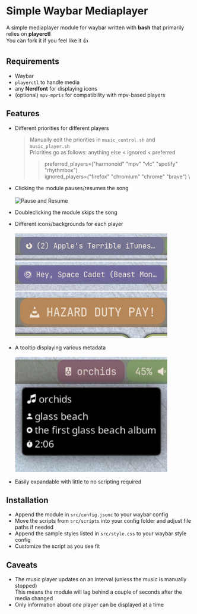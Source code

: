 # Simple Waybar Mediaplayer

A simple mediaplayer module for waybar written with **bash** that primarily relies on **playerctl** \
You can fork it if you feel like it 👍

## Requirements
- Waybar
- `playerctl` to handle media
- any **Nerdfont** for displaying icons
- (optional) `mpv-mpris` for compatibility with mpv-based players


## Features
- Different priorities for different players
	> Manually edit the priorities in `music_control.sh` and `music_player.sh` \
	> Priorities go as follows: anything else < ignored < preferred
	>> preferred_players=("harmonoid"  "mpv"  "vlc"  "spotify"  "rhythmbox") \
	>> ignored_players=("firefox"  "chromium"  "chrome"  "brave") \

- Clicking the module pauses/resumes the song \
	</br> <img src="https://github.com/explo-gr/simple-waybar-mediaplayer/blob/main/showcase/pause_resume.gif" alt="Pause and Resume" width="410"> </br>
- Doubleclicking the module skips the song
- Different icons/backgrounds for each player \
	</br> <img src="https://github.com/explo-gr/simple-waybar-mediaplayer/blob/main/showcase/firefox.png" alt="Firefox" width="410">
	</br> <img src="https://github.com/explo-gr/simple-waybar-mediaplayer/blob/main/showcase/mpv.png" alt="Mpv" width="410">
	</br> <img src="https://github.com/explo-gr/simple-waybar-mediaplayer/blob/main/showcase/vlc.png" alt="Vlc" width="410"> </br>
- A tooltip displaying various metadata \
	</br> <img src="https://github.com/explo-gr/simple-waybar-mediaplayer/blob/main/showcase/song_information.png" alt="Metadata"  width="410"> </br>
- Easily expandable with little to no scripting required

## Installation
- Append the module in `src/config.jsonc` to your waybar config
- Move the scripts from `src/scripts` into your config folder and adjust file paths if needed
- Append the sample styles listed in `src/style.css` to your waybar style config
- Customize the script as you see fit

## Caveats
- The music player updates on an interval (unless the music is manually stopped) \
This means the module will lag behind a couple of seconds after the media changed
- Only information about *one* player can be displayed at a time
